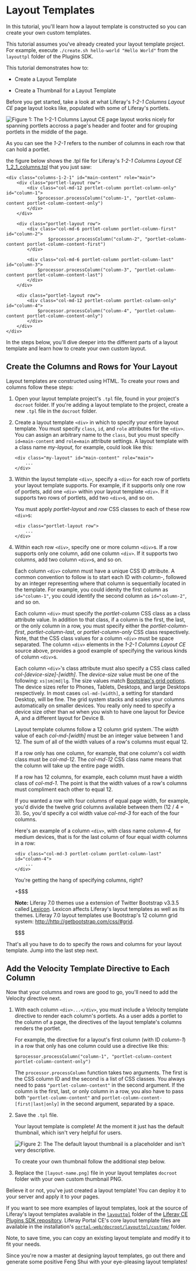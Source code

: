 # Layout Templates [](id=layout-templates)

In this tutorial, you'll learn how a layout template is constructed so you can
create your own custom templates.

This tutorial assumes you've already created your layout template project. For 
example, execute `./create.sh hello-world "Hello World"` from the `layouttpl` 
folder of the Plugins SDK.

This tutorial demonstrates how to:

- Create a Layout Template

- Create a Thumbnail for a Layout Template

Before you get started, take a look at what Liferay's *1-2-1 Columns Layout CE* 
page layout looks like, populated with some of Liferay's portlets. 

![Figure 1: The *1-2-1 Columns Layout CE* page layout works nicely for spanning portlets accross a page's header and footer and for grouping portlets in the middle of the page.](../../images/layout-template-1-2-1-columns.png)

As you can see the *1-2-1* refers to the number of columns in each row that can
hold a portlet.

the figure below shows the .tpl file for Liferay's *1-2-1 Columns Layout CE* 
[1_2_1_columns.tpl](https://github.com/liferay/liferay-portal/blob/7.0.x/portal-web/docroot/layouttpl/custom/1_2_1_columns.tpl) 
that you just saw:

    <div class="columns-1-2-1" id="main-content" role="main">
	    <div class="portlet-layout row">
		    <div class="col-md-12 portlet-column portlet-column-only" id="column-1">
			    $processor.processColumn("column-1", "portlet-column-content portlet-column-content-only")
		    </div>
	    </div>

	    <div class="portlet-layout row">
		    <div class="col-md-6 portlet-column portlet-column-first" id="column-2">
		            $processor.processColumn("column-2", "portlet-column-content portlet-column-content-first")
		    </div>

		    <div class="col-md-6 portlet-column portlet-column-last" id="column-3">
			    $processor.processColumn("column-3", "portlet-column-content portlet-column-content-last")
		    </div>
	    </div>

	    <div class="portlet-layout row">
		    <div class="col-md-12 portlet-column portlet-column-only" id="column-4">
			    $processor.processColumn("column-4", "portlet-column-content portlet-column-content-only")
		    </div>
	    </div>
    </div>

In the steps below, you'll dive deeper into the different parts of a layout
template and learn how to create your own custom layout.

## Create the Columns and Rows for Your Layout [](id=create-the-columns-and-rows-for-your-layout)

Layout templates are constructed using HTML. To create your rows and columns 
follow these steps:

1.  Open your layout template project's `.tpl` file, found in your project's
`docroot` folder. If you're adding a layout template to the project, create a
new `.tpl` file in the `docroot` folder. 

2.  Create a layout template `<div>` in which to specify your entire layout
template. You must specify `class`, `id`, and `role` attributes for the `<div>`.
You can assign an arbitrary name to the `class`, but you must specify
`id=main-content` and `role=main` attribute settings. A layout template with a
class name *my-layout*, for example, could look like this: 

        <div class="my-layout" id="main-content" role="main">
            ...
        </div>

3.  Within the layout template `<div>`, specify a `<div>` for each row of
portlets your layout template supports. For example, if it supports only one row
of portlets, add one `<div>` within your layout template `<div>`. If it supports
two rows of portlets, add two `<div>`s, and so on.

    You must apply *portlet-layout* and *row* CSS classes to each of these row 
    `<div>`s:

        <div class="portlet-layout row">
            ...
        </div>

4.  Within each row `<div>`, specify one or more column `<div>`s. If a row
supports only one column, add one column `<div>`. If it supports two columns,
add two column `<div>`s, and so on.

    Each column `<div>` column must have a unique CSS ID attribute. A common
    convention to follow is to start each ID with *column-*, followed by an
    integer representing where that column is sequentially located in the
    template. For example, you could idenity the first column  as
    `id="column-1"`, you could identify the second column  as `id="column-2"`,
    and so on. 

    Each column `<div>` must specify the *portlet-column* CSS class as a class
    attribute value. In addition to that class, if a column is the first, the
    last, or the only column in a row, you must specify either the
    *portlet-column-first*, *portlet-column-last*, or *portlet-column-only* CSS
    class respectively. Note, that the CSS class values for a column `<div>`
    must be space separated. The column `<div>` elements in the *1-2-1 Columns
    Layout CE* source above, provides a good example of specifying the various
    kinds of column `<div>`s. 

    Each column `<div>`'s class attribute must also specify a CSS class called
    *col-[device-size]-[width]*. The *device-size* value must be one of the 
    following: `xs|sm|md|lg`. The size values match [Bootstrap's grid options](http://getbootstrap.com/css/#grid-options).
    The device sizes refer to Phones, Tablets, Desktops, and large Desktops 
    respectively. In most cases `col-md-[width]`, a setting for standard Desktop, 
    will be fine. The grid system stacks and scales your columns automatically 
    on smaller devices. You really only need to specify a device size other than 
    `md` when you wish to have one layout for Device A, and a different layout 
    for Device B. 
    
    Layout template columns follow a 12 column grid system.`The *width* value of 
    each *col-md-[width]* must be an integer value between 1 and 12. The sum of 
    all of the width values of a row's columns must equal 12.

    If a row only has one column, for example, that one column's col width class 
    must be *col-md-12*. The *col-md-12* CSS class name means that the column 
    will take up the entire page width.
    
    If a row has 12 columns, for example, each column must have a width class of 
    *col-md-1*. The point is that the width values of a row's columns must 
    compliment each other to equal 12. 

    If you wanted a row with four columns of equal page width, for example,
    you'd divide the twelve grid columns available between them (12 / 4 = 3).
    So, you'd specify a col width value *col-md-3* for each of the 
    four columns.

    Here's an example of a column `<div>`, with class name *column-4*, for 
    medium devices, that is for the last column of four equal width columns in a 
    row: 

        <div class="col-md-3 portlet-column portlet-column-last" id="column-4">
            ...
        </div>

    You're getting the hang of specifying columns, right?

    +$$$
    
    **Note:** Liferay 7.0 themes use a extension of Twitter Bootstrap v3.3.5 
    called [Lexicon](https://github.com/liferay/lexicon/tree/master/src/scss/bootstrap). 
    Lexicon affects Liferay's layout templates as well as its themes. Liferay
    7.0 layout templates use Bootstrap's 12 column grid system: 
    <http://http://getbootstrap.com/css/#grid>.

    $$$

That's all you have to do to specify the rows and columns for your layout
template. Jump into the last step next.

## Add the Velocity Template Directive to Each Column [](id=add-the-velocity-template-directive-to-each-column)

Now that your columns and rows are good to go, you'll need to add the Velocity
directive next.

1.  With each column `<div>...</div>`, you must include a Velocity template 
directive to render each column's portlets. As a user adds a portlet to the 
column of a page, the directives of the layout template's columns renders the 
portlet.

    For example, the directive for a layout's first column (with ID *column-1*) 
    in a row that only has one column could use a directive like this:

        $processor.processColumn("column-1", "portlet-column-content portlet-column-content-only")

    The `processor.processColumn` function takes two arguments. The first is the 
    CSS column ID and the second is a list of CSS classes. You always need to 
    pass `"portlet-column-content"` in the second argument. If the column is the 
    first, last, or only column in a row, you also have to pass both
    `"portlet-column-content"` and `portlet-column-content-[first|last|only]` in 
    the second argument, separated by a space.

2.  Save the `.tpl` file.

    Your layout template is complete! At the moment it just has the default
    thumbnail, which isn't very helpful for users.
    
    ![Figure 2: The The default layout thumbnail is a placeholder and isn't very descriptive.](../../images/blank_columns.png)
    
    To create your own thumbnail follow the additional step below.
    
3.  Replace the `[layout-name.png]` file in your layout templates `docroot`
folder with your own custom thumbnail PNG.

Believe it or not, you've just created a layout template! You can deploy it to 
your server and apply it to your pages.

If you want to see more examples of layout templates, look at the
source of Liferay's layout templates available in the
[`layouttpl`](https://github.com/liferay/liferay-plugins/tree/master/layouttpl)
folder of the
[Liferay CE Plugins SDK repository](http://github.com/liferay/liferay-plugins).
Liferay Portal CE's core layout template files are available in the
installation's
[`portal-web/docroot/layouttpl/custom/`](https://github.com/liferay/liferay-portal/tree/7.0.x/portal-web/docroot/layouttpl/custom)
folder. 

Note, to save time, you can copy an existing layout template and modify it to
fit your needs. 

Since you're now a master at designing layout templates, go out there and
generate some positive Feng Shui with your eye-pleasing layout templates!

<!--
Related Topics

[Embedding Portlets and Themes in Layout Templates](/develop/tutorials/-/knowledge_base/7-0/embedding-portlets-in-themes-and-layout-templates)
-->


